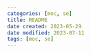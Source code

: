 ```yaml
---
categories: [moc, se]
title: README
date created: 2023-05-29
date modified: 2023-07-11
tags: [moc, se]
---
```

